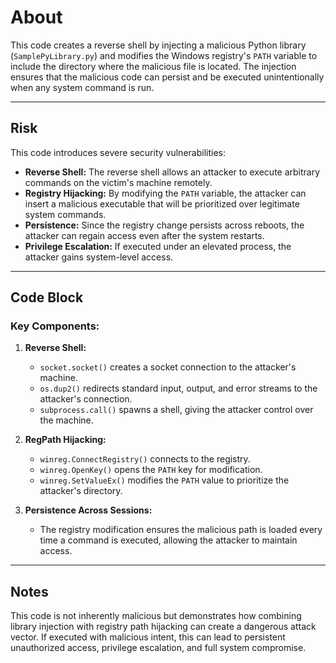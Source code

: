 # About
This code creates a reverse shell by injecting a malicious Python library (`SamplePyLibrary.py`) and modifies the Windows registry's `PATH` variable to include the directory where the malicious file is located. The injection ensures that the malicious code can persist and be executed unintentionally when any system command is run.

---

## Risk
This code introduces severe security vulnerabilities:
- **Reverse Shell:** The reverse shell allows an attacker to execute arbitrary commands on the victim's machine remotely.
- **Registry Hijacking:** By modifying the `PATH` variable, the attacker can insert a malicious executable that will be prioritized over legitimate system commands.
- **Persistence:** Since the registry change persists across reboots, the attacker can regain access even after the system restarts.
- **Privilege Escalation:** If executed under an elevated process, the attacker gains system-level access.

---

## Code Block
### Key Components:
1. **Reverse Shell:**
   - `socket.socket()` creates a socket connection to the attacker's machine.
   - `os.dup2()` redirects standard input, output, and error streams to the attacker's connection.
   - `subprocess.call()` spawns a shell, giving the attacker control over the machine.

2. **RegPath Hijacking:**
   - `winreg.ConnectRegistry()` connects to the registry.
   - `winreg.OpenKey()` opens the `PATH` key for modification.
   - `winreg.SetValueEx()` modifies the `PATH` value to prioritize the attacker's directory.

3. **Persistence Across Sessions:**
   - The registry modification ensures the malicious path is loaded every time a command is executed, allowing the attacker to maintain access.

---

## Notes
This code is not inherently malicious but demonstrates how combining library injection with registry path hijacking can create a dangerous attack vector. If executed with malicious intent, this can lead to persistent unauthorized access, privilege escalation, and full system compromise.
